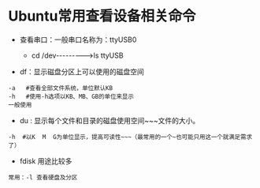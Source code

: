 # Ubuntu常用查看设备相关命令

- 查看串口：一般串口名称为：ttyUSB0
  - cd /dev--------->ls  ttyUSB

- df：显示磁盘分区上可以使用的磁盘空间

```
-a   #查看全部文件系统，单位默认KB
-h   #使用-h选项以KB、MB、GB的单位来显示
一般使用
```

- du : 显示每个文件和目录的磁盘使用空间~~~文件的大小。

```
-h  #以K  M  G为单位显示，提高可读性~~~（最常用的一个~也可能只用这一个就满足需求了）
```

- fdisk 用途比较多

```
常用：-l 查看硬盘及分区
```

